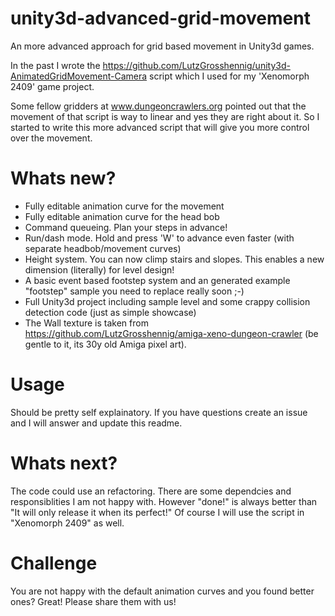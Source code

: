 # unity3d-advanced-grid-movement
An more advanced approach for grid based movement in Unity3d games.

In the past I wrote the https://github.com/LutzGrosshennig/unity3d-AnimatedGridMovement-Camera script which I used for my 'Xenomorph 2409' game project.

Some fellow gridders at www.dungeoncrawlers.org pointed out that the movement of that script is way to linear and yes they are right about it.
So I started to write this more advanced script that will give you more control over the movement.

# Whats new?
 * Fully editable animation curve for the movement
 * Fully editable animation curve for the head bob
 * Command queueing. Plan your steps in advance!
 * Run/dash mode. Hold and press 'W' to advance even faster (with separate headbob/movement curves)
 * Height system. You can now climp stairs and slopes. This enables a new dimension (literally) for level design!
 * A basic event based footstep system and an generated example "footstep" sample you need to replace really soon ;-)
 * Full Unity3d project including sample level and some crappy collision detection code (just as simple showcase)
 * The Wall texture is taken from https://github.com/LutzGrosshennig/amiga-xeno-dungeon-crawler (be gentle to it, its 30y old Amiga pixel art).

# Usage

Should be pretty self explainatory. If you have questions create an issue and I will answer and update this readme.

# Whats next?

The code could use an refactoring. There are some dependcies and responsiblities I am not happy with. However "done!" is always better than "It will only release it when its perfect!"
Of course I will use the script in "Xenomorph 2409" as well.

# Challenge

You are not happy with the default animation curves and you found better ones? Great! Please share them with us!
